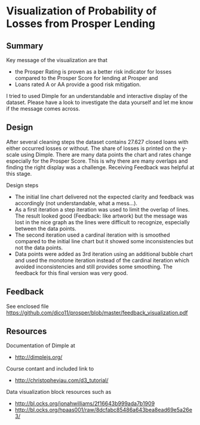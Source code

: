 # Visualization of Probability of Losses from Prosper Lending

## Summary

Key message of the visualization are that 
 - the Prosper Rating is proven as a better risk indicator for losses compared to the Prosper Score for lending at Prosper and 
 - Loans rated A or AA provide a good risk mitigation. 

I tried to used Dimple for an understandable and interactive display of the dataset. Please have a look to investigate the data yourself and let me know if the message comes across.

## Design 

After several cleaning steps the dataset contains 27.627 closed loans with either occurred losses or without. The share of losses is printed on the y-scale using Dimple. There are many data points the chart and rates change especially for the Prosper Score. This is why there are many overlaps and finding the right display was a challenge. Receiving Feedback was helpful at this stage. 

Design steps 
 - The initial line chart delivered not the expected clarity and feedback was accordingly (not understandable, what a mess…). 
 - As a first iteration a step iteration was used to limit the overlap of lines. The result looked good (Feedback: like artwork) but the message was lost in the nice graph as the lines were difficult to recognize, especially between the data points. 
 - The second iteration used a cardinal iteration with is smoothed compared to the initial line chart but it showed some inconsistencies but not the data points. 
 - Data points were added as 3rd iteration using an additional bubble chart and used the monotone iteration instead of the cardinal iteration which avoided inconsistencies and still provides some smoothing. The feedback for this final version was very good. 

## Feedback 

See enclosed file https://github.com/dico11/prosper/blob/master/feedback_visualization.pdf

## Resources 

Documentation of Dimple at
 - http://dimplejs.org/
 
Course contant and included link to
 - http://christopheviau.com/d3_tutorial/
 
Data visualization block resources such as 
 - http://bl.ocks.org/jonahwilliams/2f16643b999ada7b1909
 - http://bl.ocks.org/hpaas001/raw/8dcfabc85486a643bea8ead69e5a26e3/



